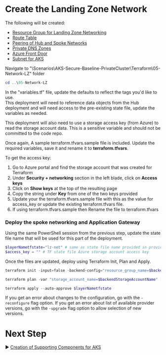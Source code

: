 # Create the Landing Zone Network

The following will be created:
* [Resource Group for Landing Zone Networking](./05-Network-LZ/lz-networking.tf)
* [Route Table](./05-Network-LZ/lz-networking.tf)
* [Peering of Hub and Spoke Networks](./05-Network-LZ/hub-spoke-peering.tf)
* [Private DNS Zones](./05-Network-LZ/dns-zones.tf)
* [Azure Front Door](./05-Network-LZ/modules/cdn/cdn.tf)
* [Subnet for AKS](./05-Network-LZ/aks-networking.tf)

Navigate to "\Scenarios\AKS-Secure-Baseline-PrivateCluster\Terraform\05-Network-LZ" folder

```PowerShell
cd ..\05-Network-LZ
```

In the "variables.tf" file, update the defaults to reflect the tags you'd like to use.  
This deployment will need to reference data objects from the Hub deployment and will need access to the pre-existing state file, update the variables as needed.  

This deployment will also need to use a storage access key (from Azure) to read the storage account data.  This is a sensitive variable and should not be committed to the code repo. 

Once again, A sample terraform.tfvars.sample file is included. Update the required variables, save it and rename it to **terraform.tfvars**.

To get the access key:

1. Go to Azure portal and find the storage account that was created for Terraform
2. Under **Security + networking** section in the left blade, click on **Access keys**
3. Click on **Show keys** at the top of the resulting page 
4. Copy the string under **Key** from one of the two keys provided
5. Update your the terraform.tfvars.sample file with this as the value for access_key or update the existing terraform.tfvars file. 
6. If using terraform.tfvars.sample then Rename the file to terraform.tfvars

### Deploy the spoke networking and Application Gateway

Using the same PowerShell session from the previous step, update the state file name that will be used for this part of the deployment.

```PowerShell
$layerNametfstate="lz-net" # same as state file name provided in provider.tf 
$access_key = "" # TF state file Azure storage account access key
```

Once the files are updated, deploy using Terraform Init, Plan and Apply. 

```PowerShell
terraform init -input=false -backend-config="resource_group_name=$backendResourceGroupName" -backend-config="storage_account_name=$backendStorageAccountName" -backend-config="container_name=$backendContainername" -backend-config="key=$layerNametfstate"
```

```PowerShell
terraform plan -var "storage_account_name=$backendStorageAccountName" -var "container_name=$backendContainername" -var "access_key=$access_key" -out $layerNametfstate
```

```PowerShell
terraform apply --auto-approve $layerNametfstate
```

If you get an error about changes to the configuration, go with the `-reconfigure` flag option.
If you get an error about list of available provider versions, go with the `-upgrade` flag option to allow selection of new versions.

# Next Step
:arrow_forward: [Creation of Supporting Components for AKS](./06-aks-supporting.md)

